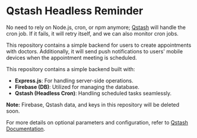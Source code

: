 # Qstash Headless Reminder

No need to rely on Node.js, cron, or npm anymore; [Qstash](https://upstash.com) will handle the cron job. If it fails, it will retry itself, and we can also monitor cron jobs.

This repository contains a simple backend for users to create appointments with doctors. Additionally, it will send push notifications to users' mobile devices when the appointment meeting is scheduled.

This repository contains a simple backend built with:

- **Express.js**: For handling server-side operations.
- **Firebase (DB)**: Utilized for managing the database.
- **Qstash (Headless Cron)**: Handling scheduled tasks seamlessly.

**Note:** Firebase, Qstash data, and keys in this repository will be deleted soon.

For more details on optional parameters and configuration, refer to [Qstash Documentation](https://upstash.com/docs/qstash/howto/publishing#optional-parameters-and-configuration).
